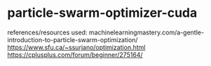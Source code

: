 # particle-swarm-optimizer-cuda

references/resources used:
machinelearningmastery.com/a-gentle-introduction-to-particle-swarm-optimization/
https://www.sfu.ca/~ssurjano/optimization.html
https://cplusplus.com/forum/beginner/275164/
